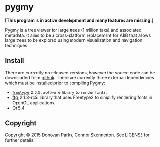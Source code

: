 # pygmy

**[This program is in active development and many features are missing.]**

Pygmy is a tree viewer for large trees (1 million taxa) and associated
metadata. It aims to be a cross-platform replacement for ARB that
allows large trees to be explored using modern visualization and
navigation techniques.

## Install

There are currently no released versions, however the source code
can be downloaded from [github](https://github.com/ctSkennerton/pygmy).
There are currently three external dependencies which must be
installed prior to compiling Pygmy:

* [freetype](http://www.freetype.org/)  2.3.9: software library to render fonts.
* [ftgl](http://sourceforge.net/projects/ftgl/) 2.1.3-rc5: library that uses Freetype2 to simplify rendering fonts in OpenGL applications.
* [Qt](http://qt.io) 5.4

## Copyright

Copyright © 2015 Donovan Parks, Connor Skennerton. See LICENSE for further details.
